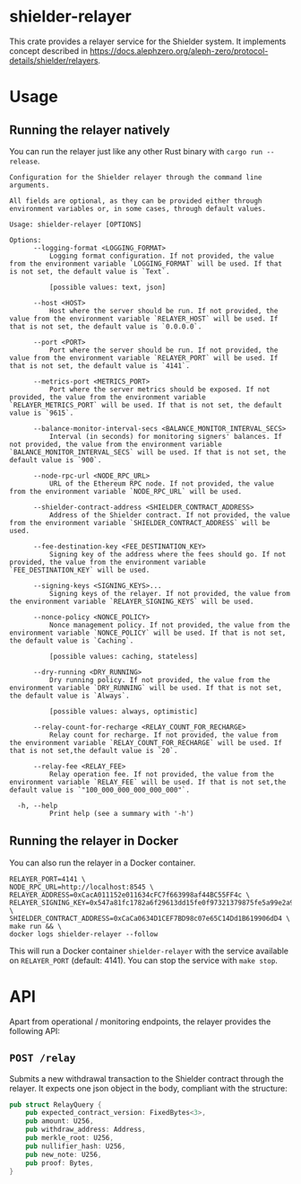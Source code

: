 # shielder-relayer

This crate provides a relayer service for the Shielder system.
It implements concept described in https://docs.alephzero.org/aleph-zero/protocol-details/shielder/relayers.

# Usage

## Running the relayer natively

You can run the relayer just like any other Rust binary with `cargo run --release`.

```shell
Configuration for the Shielder relayer through the command line arguments.

All fields are optional, as they can be provided either through environment variables or, in some cases, through default values.

Usage: shielder-relayer [OPTIONS]

Options:
      --logging-format <LOGGING_FORMAT>
          Logging format configuration. If not provided, the value from the environment variable `LOGGING_FORMAT` will be used. If that is not set, the default value is `Text`.

          [possible values: text, json]

      --host <HOST>
          Host where the server should be run. If not provided, the value from the environment variable `RELAYER_HOST` will be used. If that is not set, the default value is `0.0.0.0`.

      --port <PORT>
          Port where the server should be run. If not provided, the value from the environment variable `RELAYER_PORT` will be used. If that is not set, the default value is `4141`.

      --metrics-port <METRICS_PORT>
          Port where the server metrics should be exposed. If not provided, the value from the environment variable `RELAYER_METRICS_PORT` will be used. If that is not set, the default value is `9615`.

      --balance-monitor-interval-secs <BALANCE_MONITOR_INTERVAL_SECS>
          Interval (in seconds) for monitoring signers' balances. If not provided, the value from the environment variable `BALANCE_MONITOR_INTERVAL_SECS` will be used. If that is not set, the default value is `900`.

      --node-rpc-url <NODE_RPC_URL>
          URL of the Ethereum RPC node. If not provided, the value from the environment variable `NODE_RPC_URL` will be used.

      --shielder-contract-address <SHIELDER_CONTRACT_ADDRESS>
          Address of the Shielder contract. If not provided, the value from the environment variable `SHIELDER_CONTRACT_ADDRESS` will be used.

      --fee-destination-key <FEE_DESTINATION_KEY>
          Signing key of the address where the fees should go. If not provided, the value from the environment variable `FEE_DESTINATION_KEY` will be used.

      --signing-keys <SIGNING_KEYS>...
          Signing keys of the relayer. If not provided, the value from the environment variable `RELAYER_SIGNING_KEYS` will be used.

      --nonce-policy <NONCE_POLICY>
          Nonce management policy. If not provided, the value from the environment variable `NONCE_POLICY` will be used. If that is not set, the default value is `Caching`.

          [possible values: caching, stateless]

      --dry-running <DRY_RUNNING>
          Dry running policy. If not provided, the value from the environment variable `DRY_RUNNING` will be used. If that is not set, the default value is `Always`.

          [possible values: always, optimistic]

      --relay-count-for-recharge <RELAY_COUNT_FOR_RECHARGE>
          Relay count for recharge. If not provided, the value from the environment variable `RELAY_COUNT_FOR_RECHARGE` will be used. If that is not set,the default value is `20`.

      --relay-fee <RELAY_FEE>
          Relay operation fee. If not provided, the value from the environment variable `RELAY_FEE` will be used. If that is not set,the default value is `"100_000_000_000_000_000"`.

  -h, --help
          Print help (see a summary with '-h')
```

## Running the relayer in Docker

You can also run the relayer in a Docker container.

```shell
RELAYER_PORT=4141 \
NODE_RPC_URL=http://localhost:8545 \
RELAYER_ADDRESS=0xCacA011152e011634cFC7f663998af44BC55FF4c \
RELAYER_SIGNING_KEY=0x547a81fc1782a6f29613dd15fe0f97321379875fe5a99e2a9d8258b4d51ac660 \
SHIELDER_CONTRACT_ADDRESS=0xCaCa0634D1CEF7BD98c07e65C14Dd1B619906dD4 \
make run && \
docker logs shielder-relayer --follow
```

This will run a Docker container `shielder-relayer` with the service available on `RELAYER_PORT` (default: 4141).
You can stop the service with `make stop`.

# API

Apart from operational / monitoring endpoints, the relayer provides the following API:

## `POST /relay`

Submits a new withdrawal transaction to the Shielder contract through the relayer.
It expects one json object in the body, compliant with the structure:

```rust
pub struct RelayQuery {
    pub expected_contract_version: FixedBytes<3>,
    pub amount: U256,
    pub withdraw_address: Address,
    pub merkle_root: U256,
    pub nullifier_hash: U256,
    pub new_note: U256,
    pub proof: Bytes,
}
```
